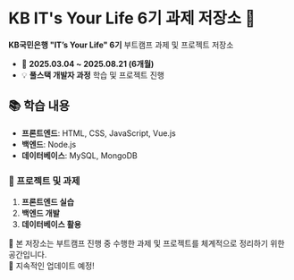 # KB IT's Your Life 6기 과제 저장소 🚀

**KB국민은행 "IT’s Your Life" 6기** 부트캠프 과제 및 프로젝트 저장소  
- 📅 **2025.03.04 ~ 2025.08.21 (6개월)**  
- 💡 **풀스택 개발자 과정** 학습 및 프로젝트 진행  



## 📚 학습 내용
- **프론트엔드**: HTML, CSS, JavaScript, Vue.js  
- **백엔드**: Node.js  
- **데이터베이스**: MySQL, MongoDB  



### 📂 프로젝트 및 과제
1. **프론트엔드 실습**  
2. **백엔드 개발**  
3. **데이터베이스 활용**    



📌 본 저장소는 부트캠프 진행 중 수행한 과제 및 프로젝트를 체계적으로 정리하기 위한 공간입니다.  
🚀 지속적인 업데이트 예정!  


